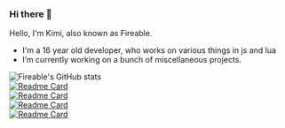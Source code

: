 ### Hi there 👋

Hello, I'm Kimi, also known as Fireable.

- I'm a 16 year old developer, who works on various things in js and lua
- I’m currently working on a bunch of miscellaneous projects.

![Fireable's GitHub stats](https://github-readme-stats.vercel.app/api?username=ItzFireable&show_icons=true&theme=radical&hide_border=true)  
[![Readme Card](https://github-readme-stats.vercel.app/api/pin/?username=ItzFireable&repo=Little-Mans-Meltdown&show_icons=true&theme=radical&hide_border=true)](https://github.com/ItzFireable/Little-Mans-Meltdown)  
[![Readme Card](https://github-readme-stats.vercel.app/api/pin/?username=ItzFireable&repo=VsCamellia&show_icons=true&theme=radical&hide_border=true)](https://github.com/ItzFireable/VsCamellia)  
[![Readme Card](https://github-readme-stats.vercel.app/api/pin/?username=ItzFireable&repo=nvsmi-rich-presence&show_icons=true&theme=radical&hide_border=true)](https://github.com/ItzFireable/nvsmi-rich-presence)  
[![Readme Card](https://github-readme-stats.vercel.app/api/pin/?username=ItzFireable&repo=mania2fnf&show_icons=true&theme=radical&hide_border=true)](https://github.com/ItzFireable/mania2fnf)
